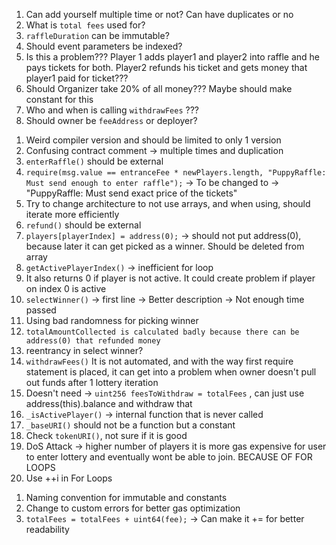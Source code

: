 <!-- ? Questions??? -->

1. Can add yourself multiple time or not? Can have duplicates or no
2. What is `total fees` used for?
3. `raffleDuration` can be immutable?
4. Should event parameters be indexed?
5. Is this a problem??? Player 1 adds player1 and player2 into raffle and he pays tickets for both. Player2 refunds his ticket and gets money that player1 paid for ticket???
6. Should Organizer take 20% of all money??? Maybe should make constant for this
7. Who and when is calling `withdrawFees` ???
8. Should owner be `feeAddress` or deployer?

<!-- ! Issues -->

1. Weird compiler version and should be limited to only 1 version
2. Confusing contract comment -> multiple times and duplication
3. `enterRaffle()` should be external
4. `require(msg.value == entranceFee * newPlayers.length, "PuppyRaffle: Must send enough to enter raffle");` -> To be changed to -> "PuppyRaffle: Must send exact price of the tickets"
5. Try to change architecture to not use arrays, and when using, should iterate more efficiently
6. `refund()` should be external
7. `players[playerIndex] = address(0);` -> should not put address(0), because later it can get picked as a winner. Should be deleted from array
8. `getActivePlayerIndex()` -> inefficient for loop
9. It also returns 0 if player is not active. It could create problem if player on index 0 is active
10. `selectWinner()` -> first line -> Better description -> Not enough time passed
11. Using bad randomness for picking winner
12. `totalAmountCollected is calculated badly because there can be address(0) that refunded money`
13. reentrancy in select winner?
14. `withdrawFees()` It is not automated, and with the way first require statement is placed, it can get into a problem when owner doesn't pull out funds after 1 lottery iteration
15. Doesn't need -> `uint256 feesToWithdraw = totalFees` , can just use address(this).balance and withdraw that
16. `_isActivePlayer()` -> internal function that is never called
17. `_baseURI()` should not be a function but a constant
18. Check `tokenURI()`, not sure if it is good
19. DoS Attack -> higher number of players it is more gas expensive for user to enter lottery and eventually wont be able to join. BECAUSE OF FOR LOOPS
20. Use ++i in For Loops

<!-- TODO Info -->

1.  Naming convention for immutable and constants
2.  Change to custom errors for better gas optimization
3.  `totalFees = totalFees + uint64(fee);` -> Can make it += for better readability
